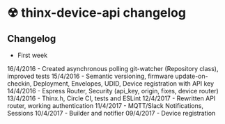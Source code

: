 # ☢ thinx-device-api changelog

## Changelog

* First week

16/4/2016 - Created asynchronous polling git-watcher (Repository class), improved tests
15/4/2016 - Semantic versioning, firmware update-on-checkin, Deployment, Envelopes, UDID, Device registration with API key
14/4/2016 - Espress Router, Security (api_key, origin, fixes, device router)
13/4/2016 - Thinx.h, Circle CI, tests and ESLint
12/4/2017 - Rewritten API router, working authentication
11/4/2017 - MQTT/Slack Notifications, Sessions
10/4/2017 - Builder and notifier
09/4/2017 - Device registration
